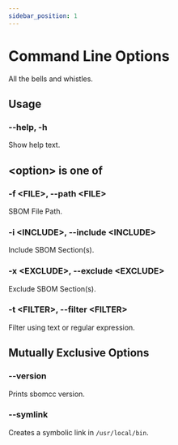 ```yaml
---
sidebar_position: 1
---
```


# Command Line Options

All the bells and whistles.

## Usage

### --help, -h

Show help text.

## &lt;option&gt; is one of

### -f &lt;FILE&gt;, --path &lt;FILE&gt;

SBOM File Path.

### -i &lt;INCLUDE&gt;, --include &lt;INCLUDE&gt;

Include SBOM Section(s).

### -x &lt;EXCLUDE&gt;, --exclude &lt;EXCLUDE&gt;

Exclude SBOM Section(s).

### -t &lt;FILTER&gt;, --filter &lt;FILTER&gt;

Filter using text or regular expression.

## Mutually Exclusive Options

### --version

Prints sbomcc version.

### --symlink

Creates a symbolic link in `/usr/local/bin`.
